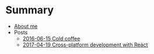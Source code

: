 # Summary


* [About me](README.md)
* Posts
    * [2016-06-15 Cold coffee](_posts/2016-06-15-cold-coffee.markdown)
    * [2017-04-19 Cross-platform development with React](_posts/2017-04-19-cross-platform-development-with-react.markdown)